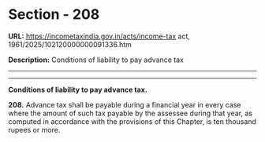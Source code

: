 # Section - 208

**URL:** https://incometaxindia.gov.in/acts/income-tax act, 1961/2025/102120000000091336.htm

**Description:** Conditions of liability to pay advance tax

---

****  
  
**Conditions of liability to pay advance tax.**

**208.** Advance tax shall be payable during a financial year in every case where the amount of such tax payable by the assessee during that year, as computed in accordance with the provisions of this Chapter, is ten thousand rupees or more.